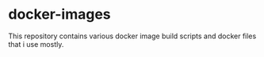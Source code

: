 # docker-images
This repository contains various docker image build scripts and docker files that i use mostly.
